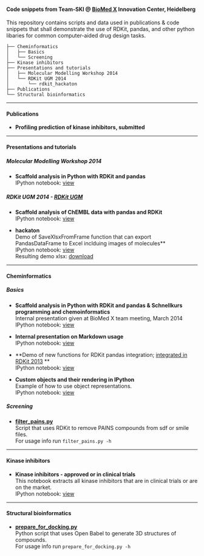 #### Code snippets from Team-SKI @ [BioMed X](http://bio.mx/) Innovation Center, Heidelberg 
This repository contains scripts and data used in publications & code snippets that shall demonstrate the use of RDKit, pandas, and other python libaries for common computer-aided drug design tasks.  

```
├── Cheminformatics
│   ├── Basics
│   └── Screening
├── Kinase inhibitors
├── Presentations and tutorials
│   ├── Molecular Modelling Workshop 2014
│   └── RDKit UGM 2014
│       └── rdkit_hackaton
├── Publications
└── Structural bioinformatics

```

---
#### Publications
  * **Profiling prediction of kinase inhibitors, submitted**  
 
---
#### Presentations and tutorials
##### *Molecular Modelling Workshop 2014*
  * **Scaffold analysis in Python with RDKit and pandas**  
IPython notebook: [view](https://github.com/Team-SKI/snippets/blob/master/Presentations%20and%20tutorials/Molecular%20Modelling%20Workshop%202014/Scaffold%20analysis%20in%20Python%20with%20RDKit%20and%20pandas%20-%20MMWS%20Erlangen%202014.ipynb)

##### *RDKit UGM 2014* - [RDKit UGM](https://github.com/rdkit/UGM_2014)
  * **Scaffold analysis of ChEMBL data with pandas and RDKit**  
IPython notebook: [view](https://github.com/Team-SKI/snippets/blob/master/Presentations%20and%20tutorials/RDKit%20UGM%202014/Scaffold%20analysis%20of%20ChEMBL%20data%20with%20pandas%20and%20RDKit%20-%20RDKit%20UGM2014.ipynb)

  * **hackaton**  
Demo of SaveXlsxFromFrame function that can export PandasDataFrame to Excel inclduing images of molecules**  
IPython notebook: [view](https://github.com/Team-SKI/snippets/blob/master/Presentations%20and%20tutorials/RDKit%20UGM%202014/rdkit_hackaton/XLSX%20export.ipynb)  
Resulting demo xlsx: [download](https://github.com/Team-SKI/snippets/blob/master/IPython/rdkit_hackaton/demo.xlsx)

---
#### Cheminformatics
##### *Basics*
  * **Scaffold analysis in Python with RDKit and pandas & Schnellkurs programming and chemoinformatics**  
Internal presentation given at BioMed X team meeting, March 2014  
IPython notebook: [view](https://github.com/Team-SKI/snippets/blob/master/Cheminformatics/Basics/Scaffold%20analysis%20%26%20Schnellkurs%20in%20chemoinformatics.ipynb)

  * **Internal presentation on Markdown usage**  
IPython notebook: [view](https://github.com/Team-SKI/snippets/blob/master/Cheminformatics/Basics/Markdown%20demo.ipynb)
 
  * **Demo of new functions for RDKit pandas integration; [integrated in RDKit 2013](https://github.com/rdkit/rdkit/commit/8269bc9002cf3c6b106c847d86bcbabc016b697e) **  
IPython notebook: [view](https://github.com/Team-SKI/snippets/blob/master/Cheminformatics/Basics/RDKit%26pandas%20demo%20of%20new%20functions.ipynb)

  * **Custom objects and their rendering in IPython**  
Example of how to use object representations.  
IPython notebook: [view](https://github.com/Team-SKI/snippets/blob/master/Cheminformatics/Basics/Custom%20objects%20and%20their%20rendering%20in%20IPython.ipynb)

##### *Screening*
  * **[filter_pains.py](https://github.com/Team-SKI/snippets/blob/master/Cheminformatics/Screening/filter_pains.py)**  
Script that uses RDKit to remove PAINS compounds from sdf or smile files.  
For usage info run `filter_pains.py -h`

---
#### Kinase inhibitors
  * **Kinase inhibitors - approved or in clinical trials**  
This notebook extracts all kinase inhibitors that are in clinical trials or are on the market.  
IPython notebook: [view](https://github.com/Team-SKI/snippets/blob/master/Kinase%20inhibitors/Kinase%20inhibitors%20-%20approved%20or%20in%20clinical%20trials.ipynb)

---
#### Structural bioinformatics
  * **[prepare_for_docking.py](https://github.com/Team-SKI/snippets/blob/master/Structural%20bioinformatics/prepare_for_docking.py)**  
Python script that uses Open Babel to generate 3D structures of compounds.  
For usage info run `prepare_for_docking.py -h`
